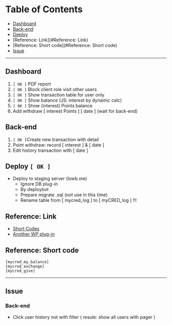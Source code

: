 # Table of Contents- [Dashboard](#Dashboard)- [Back-end](#Back-end)- [Deploy](#Deploy)- [Reference: Link](#Reference: Link)- [Reference: Short code](#Reference: Short code)- [Issue](#Issue)---## Dashboard1. ``[ OK ]`` PDF report2. ``[ OK ]`` Block client role visit other users3. ``[ OK ]`` Show transaction table for user only4. ``[ OK ]`` Show balance (JS: interest by dynamic calc)5. ``[ OK ]`` Show (interest) Points balance6. Add withdraw [ interest Points ] [ date ] (wait for back-end)## Back-end1. ```[ OK ]```Create new transaction with detail2. Point withdraw: record [ interest ] & [ date ]3. Edit history transaction with [ date ]## Deploy ```[ OK ]```- Deploy to staging server (lowb.me)	- Ignore DB plug-in	- By deploybot	- Prepare migrate .sql (not use in this time)	- Rename table from [ mycred_log ] to [ myCRED_log ] !!!## Reference: Link- [Short Codes](http://codex.mycred.me/category/shortcodes/)- [Another WP plug-in](http://codecanyon.net/item/wpdeposit/500402)## Reference: Short code```[mycred_my_balance][mycred_exchange][mycred_give]```---## Issue### Back-end- Click user history not with filter ( resule: show all users with pager )